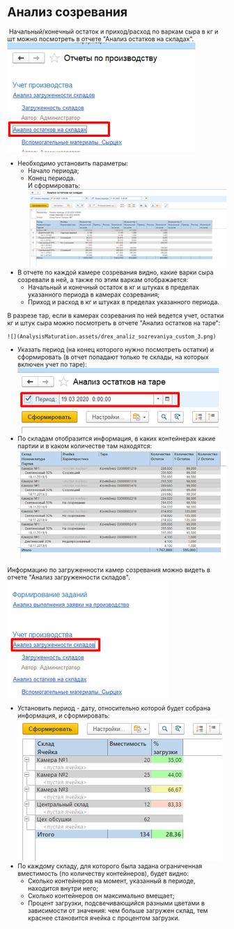 # Анализ созревания


 Начальный/конечный остаток и приход/расход по варкам сыра в кг и шт
    можно посмотреть в отчете "Анализ остатков на складах".  
    ![](AnalysisMaturation.assets/drex_analiz_sozrevaniya_custom.png)


- Необходимо установить параметры:
    -   Начало периода;
    -   Конец периода.  
    И сформировать:  
    ![](AnalysisMaturation.assets/drex_analiz_sozrevaniya_custom_2.png)  
- В отчете по каждой камере созревания видно, какие варки сыра
    созревали в ней, а также по этим варкам отображается:  
    -   Начальный и конечный остаток в кг и штуках в пределах указанного
    периода в камерах созревания;
    -   Приход и расход в кг и штуках в пределах указанного периода.


В разрезе тар, если в камерах созревания по ней ведется учет,
    остатки кг и штук сыра можно посмотреть в отчете "Анализ остатков на
    таре":


    ![](AnalysisMaturation.assets/drex_analiz_sozrevaniya_custom_3.png)

-   Указать период (на конец которого нужно посмотреть остатки) и
    сформировать (в отчет попадают только те склады, на которых включен
    учет по таре):  
    ![](AnalysisMaturation.assets/drex_analiz_sozrevaniya_custom_4.png)
     
-   По складам отобразится информация, в каких контейнерах какие партии
    и в каком количестве там находятся:  
    ![](AnalysisMaturation.assets/drex_analiz_sozrevaniya_custom_5.png)


Информацию по загруженности камер созревания можно видеть в отчете
    "Анализ загруженности складов".  
    ![](AnalysisMaturation.assets/drex_analiz_sozrevaniya_custom_6.png)

-   Установить период - дату, относительно которой будет собрана
    информация, и сформировать:  
    ![](AnalysisMaturation.assets/drex_analiz_sozrevaniya_custom_7.png)  
- По каждому складу, для которого была задана ограниченная вместимость (по количеству контейнеров), будет видно:
    -   Сколько контейнеров на момент, указанный в периоде, находится внутри
    него;
    -   Сколько контейнеров он максимально вмещает;
    -   Процент загрузки, подсвечивающийся разными цветами в зависимости от
    значения: чем больше загружен склад, тем краснее становится ячейка с
    процентом загрузки.
